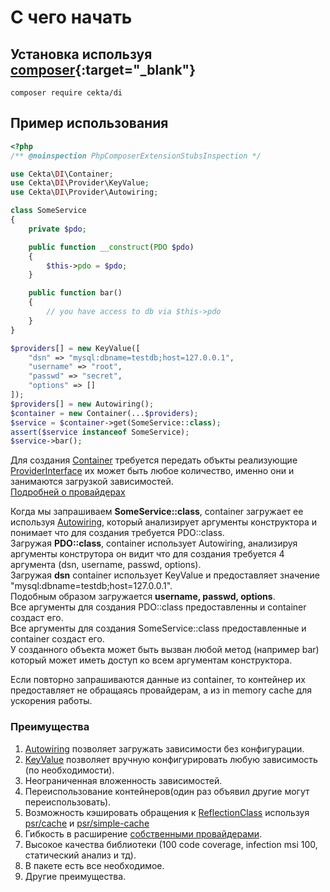 # С чего начать

## Установка используя [composer](https://getcomposer.org/){:target="_blank"}

```
composer require cekta/di
```

## Пример использования

```php
<?php
/** @noinspection PhpComposerExtensionStubsInspection */

use Cekta\DI\Container;
use Cekta\DI\Provider\KeyValue;
use Cekta\DI\Provider\Autowiring;

class SomeService
{
    private $pdo;

    public function __construct(PDO $pdo) 
    {
        $this->pdo = $pdo;
    }

    public function bar()
    {
        // you have access to db via $this->pdo
    }
}

$providers[] = new KeyValue([
    "dsn" => "mysql:dbname=testdb;host=127.0.0.1",
    "username" => "root",
    "passwd" => "secret",
    "options" => []
]);
$providers[] = new Autowiring();
$container = new Container(...$providers);
$service = $container->get(SomeService::class);
assert($service instanceof SomeService);
$service->bar();
```

Для создания [Container](https://github.com/cekta/di/blob/master/src/Container.php) требуется передать объкты 
реализующие [ProviderInterface](https://github.com/cekta/di/blob/master/src/ProviderInterface.php) их может быть любое 
количество, именно они и занимаются загрузкой зависимостей.  
[Подробней о провайдерах](providers.md)

Когда мы запрашиваем **SomeService::class**, container загружает ее используя 
[Autowiring](provider/autowiring.md), который анализирует аргументы конструктора и понимает что для создания 
требуется PDO::class.  
Загружая **PDO::class**, container использует Autowiring, анализируя аргументы конструтора он видит что для создания 
требуется 4 аргумента (dsn, username, passwd, options).  
Загружая **dsn** container использует KeyValue и предоставляет значение "mysql:dbname=testdb;host=127.0.0.1".  
Подобным образом загружается **username, passwd, options**.  
Все аргументы для создания PDO::class предоставленны и container создаст его.  
Все аргументы для создания SomeService::class предоставленные и container создаст его.  
У созданного объекта может быть вызван любой метод (например bar) который может иметь доступ ко всем 
аргументам конструктора.

Если повторно запрашиваются данные из container, то контейнер их предоставляет не обращаясь провайдерам, а из 
in memory cache для ускорения работы.

### Преимущества

1. [Autowiring](provider/autowiring.md) позволяет загружать зависимости без конфигурации.
2. [KeyValue](provider/key-value.md) позволяет вручную конфигурировать любую зависимость (по необходимости).
3. Неограниченная вложенность зависимостей.
4. Переиспользование контейнеров(один раз объявил другие могут переиспользовать).
5. Возможность кэшировать обращения к 
[ReflectionClass](https://www.php.net/manual/ru/class.reflectionclass.php) 
используя [psr/cache](provider/cache.md) 
и [psr/simple-cache](provider/simple-cache.md)
6. Гибкость в расширение [собственными провайдерами](provider/custom.md).
7. Высокое качества библиотеки (100 code coverage, infection msi 100, статический анализ и тд).
8. В пакете есть все необходимое.
9. Другие преимущества.
